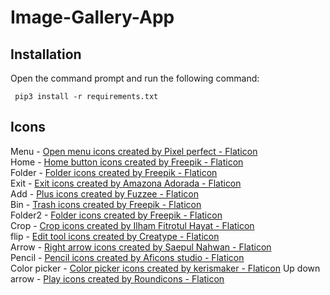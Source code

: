# **Image-Gallery-App**

## **Installation**
Open the command prompt and run the following command:
 ``` 
  pip3 install -r requirements.txt 
  ```

## **Icons**
Menu - <a href="https://www.flaticon.com/free-icons/open-menu" title="open menu icons">Open menu icons created by Pixel perfect - Flaticon</a><br>
Home - <a href="https://www.flaticon.com/free-icons/home-button" title="home button icons">Home button icons created by Freepik - Flaticon</a><br>
Folder - <a href="https://www.flaticon.com/free-icons/folder" title="folder icons">Folder icons created by Freepik - Flaticon</a><br>
Exit - <a href="https://www.flaticon.com/free-icons/exit" title="exit icons">Exit icons created by Amazona Adorada - Flaticon</a><br>
Add - <a href="https://www.flaticon.com/free-icons/plus" title="plus icons">Plus icons created by Fuzzee - Flaticon</a><br>
Bin - <a href="https://www.flaticon.com/free-icons/trash" title="trash icons">Trash icons created by Freepik - Flaticon</a><br>
Folder2 - <a href="https://www.flaticon.com/free-icons/folder" title="folder icons">Folder icons created by Freepik - Flaticon</a><br>
Crop - <a href="https://www.flaticon.com/free-icons/crop" title="crop icons">Crop icons created by Ilham Fitrotul Hayat - Flaticon</a><br>
flip - <a href="https://www.flaticon.com/free-icons/edit-tool" title="edit tool icons">Edit tool icons created by Creatype - Flaticon</a><br>
Arrow - <a href="https://www.flaticon.com/free-icons/right-arrow" title="right arrow icons">Right arrow icons created by Saepul Nahwan - Flaticon</a><br>
Pencil - <a href="https://www.flaticon.com/free-icons/pencil" title="pencil icons">Pencil icons created by Aficons studio - Flaticon</a><br>
Color picker - <a href="https://www.flaticon.com/free-icons/color-picker" title="color picker icons">Color picker icons created by kerismaker - Flaticon</a>
Up down arrow - <a href="https://www.flaticon.com/free-icons/play" title="play icons">Play icons created by Roundicons - Flaticon</a>